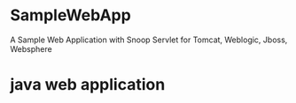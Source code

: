 # SampleWebApp
A Sample Web Application with Snoop Servlet for Tomcat, Weblogic, Jboss, Websphere

# java web application
